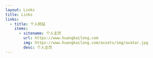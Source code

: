 ```yaml
---
layout: Links
title: Links
links:
  - title: 个人网站
    items:
      - sitename: 个人主页
        url: https://www.huangkailong.com
        img: https://www.huangkailong.com/assets/img/avatar.jpg
        desc: 个人主页
---
```

